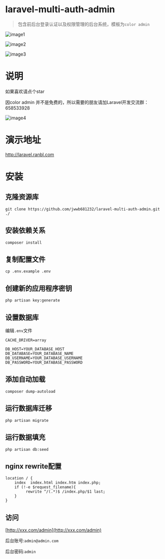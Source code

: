 # laravel-multi-auth-admin
> 包含前后台登录认证以及权限管理的后台系统，模板为`color admin`

![image1](http://7xuntv.com1.z0.glb.clouddn.com/zhanghaobao1.png)

![image2](http://7xuntv.com1.z0.glb.clouddn.com/zhanghaobao2.png)

![image3](http://7xuntv.com1.z0.glb.clouddn.com/zhanghaobao3.png)

# 说明
如果喜欢请点个star

因color admin 并不是免费的，所以需要的朋友请加Laravel开发交流群：658533928

![image4](http://7xuntv.com1.z0.glb.clouddn.com/658533928.JPG?imageMogr2/thumbnail/!50p)

# 演示地址
<a href="http://laravel.ranbl.com" target="_blank">http://laravel.ranbl.com</a>
# 安装

## 克隆资源库
```shell
git clone https://github.com/jwwb681232/laravel-multi-auth-admin.git ./
```
## 安装依赖关系
```shell
composer install
```
## 复制配置文件
```shell
cp .env.example .env
```

## 创建新的应用程序密钥
```shell
php artisan key:generate
```
## 设置数据库
编辑`.env`文件
```shell
CACHE_DRIVER=array

DB_HOST=YOUR_DATABASE_HOST
DB_DATABASE=YOUR_DATABASE_NAME
DB_USERNAME=YOUR_DATABASE_USERNAME
DB_PASSWORD=YOUR_DATABASE_PASSWORD
```
## 添加自动加载
```shell
composer dump-autoload
```

## 运行数据库迁移
```shell
php artisan migrate
```

## 运行数据填充
```shell
php artisan db:seed
```

## nginx rewrite配置
```shell
location / {
    index  index.html index.htm index.php;
    if (!-e $request_filename){
         rewrite ^/(.*)$ /index.php/$1 last;
    }
}
```
## 访问
[http://xxx.com/admin](http://xxx.com/admin)

后台账号:`admin@admin.com`

后台密码:`admin`

